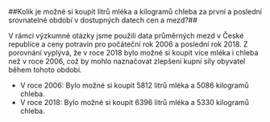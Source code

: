 ##Kolik je možné si koupit litrů mléka a kilogramů chleba za první a poslední srovnatelné období v dostupných datech cen a mezd?##

V rámci výzkumné otázky jsme použili data průměrných mezd v České republice a ceny potravin pro počáteční rok 2006 a poslední rok 2018. Z porovnání vyplývá, že v roce 2018 bylo možné si koupit více mléka i chleba než v roce 2006, což by mohlo naznačovat zlepšení kupní síly obyvatel během tohoto období.

- V roce 2006: Bylo možné si koupit 5812 litrů mléka a 5086 kilogramů chleba.
- V roce 2018: Bylo možné si koupit 6396 litrů mléka a 5330 kilogramů chleba.